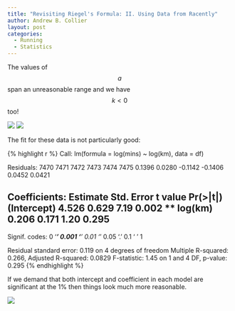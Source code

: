 ```yaml
---
title: "Revisiting Riegel's Formula: II. Using Data from Racently"
author: Andrew B. Collier
layout: post
categories:
  - Running
  - Statistics
---
```


The values of $$a$$ span an unreasonable range and we have $$k < 0$$ too!

<img src="{{ site.baseurl }}/static/img/2017/03/riegel-k-a-naive.png">

<img src="{{ site.baseurl }}/static/img/2017/03/riegel-fit-poor.png">

The fit for these data is not particularly good:

{% highlight r %}
Call:
lm(formula = log(mins) ~ log(km), data = df)

Residuals:
   7470    7471    7472    7473    7474    7475 
 0.1396  0.0280 -0.1142 -0.1406  0.0452  0.0421 

Coefficients:
            Estimate Std. Error t value Pr(>|t|)   
(Intercept)    4.526      0.629    7.19    0.002 **
log(km)        0.206      0.171    1.20    0.295   
---
Signif. codes:  0 ‘***’ 0.001 ‘**’ 0.01 ‘*’ 0.05 ‘.’ 0.1 ‘ ’ 1

Residual standard error: 0.119 on 4 degrees of freedom
Multiple R-squared:  0.266, Adjusted R-squared:  0.0829 
F-statistic: 1.45 on 1 and 4 DF,  p-value: 0.295
{% endhighlight %}

If we demand that both intercept and coefficient in each model are significant at the 1% then things look much more reasonable.

<img src="{{ site.baseurl }}/static/img/2017/03/riegel-k-a-significant.png">